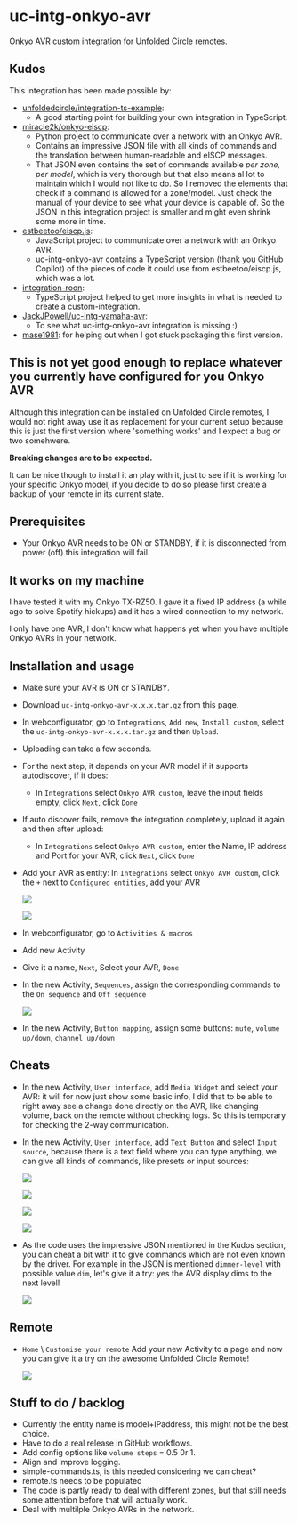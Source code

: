 # uc-intg-onkyo-avr

Onkyo AVR custom integration for Unfolded Circle remotes.

## Kudos

This integration has been made possible by:

- [unfoldedcircle/integration-ts-example](https://github.com/unfoldedcircle/integration-ts-example):
  - A good starting point for building your own integration in TypeScript.
- [miracle2k/onkyo-eiscp](https://github.com/miracle2k/onkyo-eiscp):
  - Python project to communicate over a network with an Onkyo AVR.
  - Contains an impressive JSON file with all kinds of commands and the translation between human-readable and eISCP messages.
  - That JSON even contains the set of commands available _per zone, per model_, which is very thorough but that also means al lot to maintain which I would not like to do. So I removed the elements that check if a command is allowed for a zone/model. Just check the manual of your device to see what your device is capable of. So the JSON in this integration project is smaller and might even shrink some more in time.
- [estbeetoo/eiscp.js](https://github.com/estbeetoo/eiscp.js/):
  - JavaScript project to communicate over a network with an Onkyo AVR.
  - uc-intg-onkyo-avr contains a TypeScript version (thank you GitHub Copilot) of the pieces of code it could use from estbeetoo/eiscp.js, which was a lot.
- [integration-roon](https://github.com/unfoldedcircle/integration-roon):
  - TypeScript project helped to get more insights in what is needed to create a custom-integration.
- [JackJPowell/uc-intg-yamaha-avr](https://github.com/JackJPowell/uc-intg-yamaha-avr):
  - To see what uc-intg-onkyo-avr integration is missing :)
- [mase1981](https://github.com/mase1981): for helping out when I got stuck packaging this first version.

## This is not yet good enough to replace whatever you currently have configured for you Onkyo AVR

Although this integration can be installed on Unfolded Circle remotes, I would not right away use it as replacement for your current setup because this is just the first version where 'something works' and I expect a bug or two somehwere.

**Breaking changes are to be expected.**

It can be nice though to install it an play with it, just to see if it is working for your specific Onkyo model, if you decide to do so please first create a backup of your remote in its current state.

## Prerequisites

- Your Onkyo AVR needs to be ON or STANDBY, if it is disconnected from power (off) this integration will fail.

## It works on my machine

I have tested it with my Onkyo TX-RZ50. I gave it a fixed IP address (a while ago to solve Spotify hickups) and it has a wired connection to my network.

I only have one AVR, I don't know what happens yet when you have multiple Onkyo AVRs in your network.

## Installation and usage

- Make sure your AVR is ON or STANDBY.
- Download `uc-intg-onkyo-avr-x.x.x.tar.gz` from this page.
- In webconfigurator, go to `Integrations`, `Add new`, `Install custom`, select the `uc-intg-onkyo-avr-x.x.x.tar.gz` and then `Upload`.
- Uploading can take a few seconds.
- For the next step, it depends on your AVR model if it supports autodiscover, if it does:
    - In `Integrations` select `Onkyo AVR custom`, leave the input fields empty, click `Next`, click `Done`
- If auto discover fails, remove the integration completely, upload it again and then after upload:
    - In `Integrations` select `Onkyo AVR custom`, enter the Name, IP address and Port for your AVR, click `Next`, click `Done`
- Add your AVR as entity: In `Integrations` select `Onkyo AVR custom`, click the `+` next to `Configured entities`, add your AVR

  ![](./screenshots/configured-entities.png)

  ![](./screenshots/select-entity.png)

- In webconfigurator, go to `Activities & macros`
- Add new Activity
- Give it a name, `Next`, Select your AVR, `Done`
- In the new Activity, `Sequences`, assign the corresponding commands to the `On sequence` and `Off sequence`

  ![](./screenshots/sequences.png)

- In the new Activity, `Button mapping`, assign some buttons: `mute`, `volume up/down`, `channel up/down`

## Cheats

- In the new Activity, `User interface`, add `Media Widget` and select your AVR: it will for now just show some basic info, I did that to be able to right away see a change done directly on the AVR, like changing volume, back on the remote without checking logs. So this is temporary for checking the 2-way communication.
- In the new Activity, `User interface`, add `Text Button` and select `Input source`, because there is a text field where you can type anything, we can give all kinds of commands, like presets or input sources:

  ![](./screenshots/input-selectorFM.png)

  ![](./screenshots/input-selectorDAB.png)

  ![](./screenshots/preset12.png)

  ![](./screenshots/preset15.png)

- As the code uses the impressive JSON mentioned in the Kudos section, you can cheat a bit with it to give commands which are not even known by the driver. For example in the JSON is mentioned `dimmer-level` with possible value `dim`, let's give it a try: yes the AVR display dims to the next level!

  ![](./screenshots/dimmer.png)

## Remote

- `Home` \ `Customise your remote` Add your new Activity to a page and now you can give it a try on the awesome Unfolded Circle Remote!

  ![](./screenshots/demo.png)

## Stuff to do / backlog

- Currently the entity name is model+IPaddress, this might not be the best choice.
- Have to do a real release in GitHub workflows.
- Add config options like `volume steps` = 0.5 0r 1.
- Align and improve logging.
- simple-commands.ts, is this needed considering we can cheat?
- remote.ts needs to be populated
- The code is partly ready to deal with different zones, but that still needs some attention before that will actually work.
- Deal with multilple Onkyo AVRs in the network.

